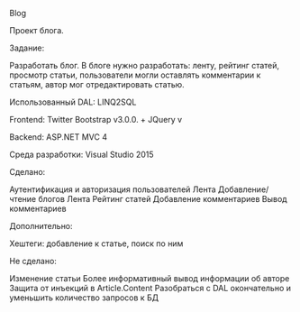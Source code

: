 Blog

Проект блога.

Задание:

Разработать блог. В блоге нужно разработать: ленту, рейтинг статей, просмотр статьи, пользователи могли оставлять комментарии к статьям, автор мог отредактировать статью.

Использованный DAL: LINQ2SQL

Frontend: Twitter Bootstrap v3.0.0. + JQuery v

Backend: ASP.NET MVC 4

Среда разработки: Visual Studio 2015

Сделано:

Аутентификация и авторизация пользователей Лента Добавление/чтение блогов Лента Рейтинг статей Добавление комментариев Вывод комментариев

Дополнительно:

Хештеги: добавление к статье, поиск по ним

Не сделано:

Изменение статьи Более информативный вывод информации об авторе Защита от инъекций в Article.Content Разобраться с DAL окончательно и уменьшить количество запросов к БД
